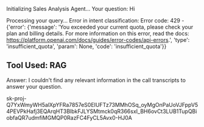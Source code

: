 Initializing Sales Analysis Agent...
Your question: Hi

Processing your query...
Error in intent classification: Error code: 429 - {'error': {'message': 'You exceeded your current quota, please check your plan and billing details. For more information on this error, read the docs: https://platform.openai.com/docs/guides/error-codes/api-errors.', 'type': 'insufficient_quota', 'param': None, 'code': 'insufficient_quota'}}

Tool Used: RAG
--------------------------------------------------
Answer:
I couldn't find any relevant information in the call transcripts to answer your question.

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
